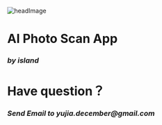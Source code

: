 <!--
**decemberLi/decemberLi** is a ✨ _special_ ✨ repository because its `README.md` (this file) appears on your GitHub profile.

Here are some ideas to get you started:

- 🔭 I’m currently working on ...
- 🌱 I’m currently learning ...
- 👯 I’m looking to collaborate on ...
- 🤔 I’m looking for help with ...
- 💬 Ask me about ...
- 📫 How to reach me: ...!

- 😄 Pronouns: ...
- ⚡ Fun fact: ...
-->
![headImage](https://user-images.githubusercontent.com/13531628/191885901-383dfac6-dbda-4f23-9c16-eb10acae83e0.png)

# AI Photo Scan App
### _by island_


# Have question？
### _Send Email to yujia.december@gmail.com_
